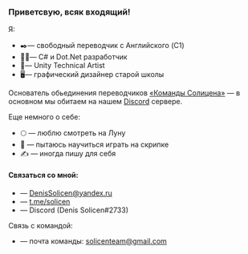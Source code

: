 ### Приветсвую, всяк входящий!

Я:
* ✒️— свободный переводчик с Английского (C1)
* 🧑‍💻— C# и Dot.Net разработчик
* 🧑‍— Unity Technical Artist
* 🖥️— графический дизайнер старой школы

Основатель обьединения переводчиков [«Команды Солицена»](https://github.com/SolicenTEAM)  — в основном мы обитаем на нашем [Discord](https://discord.gg/ZJ3SQpV) сервере. 

Еще немного о себе:
* 🌕 — люблю смотреть на Луну
* 🎻 — пытаюсь научиться играть на скрипке
* ✍️ — иногда пишу для себя


#### Связаться со мной: 
* — DenisSolicen@yandex.ru
* — [t.me/solicen](https://t.me/solicen)
* — Discord (Denis Solicen#2733)

Связь с командой:
* — почта команды: solicenteam@gmail.com
